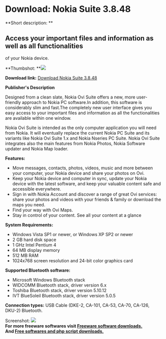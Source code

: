 # Download: Nokia Suite 3.8.48

**Short description: **

## Access your important files and information as well as all functionalities
of your Nokia device.

  
**Thumbshot: **![](http://www.freewarefiles.com/screenshot/nokiaovisuite_md.jpg)   
  
**Download link:** [Download Nokia Suite 3.8.48](http://freesoftwares.boysofts.com/Nokia-Ovi-Suite_program_53114.html)  
  

**Publisher's Description**  
  

Designed from a clean slate, Nokia Ovi Suite offers a new, more user-friendly
approach to Nokia PC software.In addition, this software is considerably slim
and fast.The completely new user interface gives you easy access to your
important files and information as all the functionalities are available
within one window.

Nokia Ovi Suite is intended as the only computer application you will need
from Nokia. It will eventually replace the current Nokia PC Suite and its
variants like Nokia Ovi Suite 1.x and Nokia Nseries PC Suite. Nokia Ovi Suite
integrates also the main features from Nokia Photos, Nokia Software updater
and Nokia Map loader.

**Features:**

  * Move messages, contacts, photos, videos, music and more between your computer, your Nokia device and share your photos on Ovi. 
  * Keep your Nokia device and computer in sync, update your Nokia device with the latest software, and keep your valuable content safe and accessible everywhere. 
  * Sign in with Nokia Account and discover a range of great Ovi services: share your photos and videos with your friends & family or download the maps you need. 
  * Find your way with Ovi Maps. 
  * Stay in control of your content. See all your content at a glance 

**System Requirements:**

  * Windows Vista SP1 or newer, or Windows XP SP2 or newer 
  * 2 GB hard disk space 
  * 1 GHz Intel Pentium 4 
  * 64 MB display memory 
  * 512 MB RAM 
  * 1024x768 screen resolution and 24-bit color graphics card 

**Supported Bluetooth software:**

  * Microsoft Windows Bluetooth stack 
  * WIDCOMM Bluetooth stack, driver version 6.x 
  * Toshiba Bluetooth stack, driver version 5.10.12 
  * IVT BlueSoleil Bluetooth stack, driver version 5.0.5 

**Connection types:** USB Cable (DKE-2, CA-101, CA-53, CA-70, CA-126, DKU-2) Bluetooth.

  
  
Screenshot: ![](http://www.freewarefiles.com/screenshot/nokiaovisuite.jpg)  
**For more freeware softwares visit [Freeware software downloads.](http://freesoftwares.boysofts.com/)**   
**And [Free softwares and php script downloads.](http://www.boysofts.com/)**

